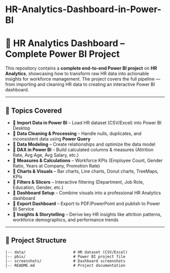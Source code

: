 # HR-Analytics-Dashboard-in-Power-BI
# 👥 HR Analytics Dashboard – Complete Power BI Project  

This repository contains a **complete end-to-end Power BI project** on **HR Analytics**, showcasing how to transform raw HR data into actionable insights for workforce management. The project covers the full pipeline — from importing and cleaning HR data to creating an interactive Power BI dashboard.  

---

## 🚀 Topics Covered  

- 🔹 **Import Data in Power BI** – Load HR dataset (CSV/Excel) into Power BI Desktop  
- 🔹 **Data Cleaning & Processing** – Handle nulls, duplicates, and inconsistent data using **Power Query**  
- 🔹 **Data Modeling** – Create relationships and optimize the data model  
- 🔹 **DAX in Power BI** – Build calculated columns & measures (Attrition Rate, Avg Age, Avg Salary, etc.)  
- 🔹 **Measures & Calculations** – Workforce KPIs (Employee Count, Gender Ratio, Years at Company, Promotion Rate)  
- 🔹 **Charts & Visuals** – Bar charts, Line charts, Donut charts, TreeMaps, KPIs  
- 🔹 **Filters & Slicers** – Interactive filtering (Department, Job Role, Education, Gender, etc.)  
- 🔹 **Dashboard Setup** – Combine visuals into a professional HR Analytics dashboard  
- 🔹 **Export Dashboard** – Export to PDF/PowerPoint and publish to Power BI Service  
- 🔹 **Insights & Storytelling** – Derive key HR insights like attrition patterns, workforce demographics, and performance trends  

---

## 📂 Project Structure  

```plaintext
|-- data/                     # HR dataset (CSV/Excel)
|-- pbix/                     # Power BI project file
|-- screenshots/              # Dashboard screenshots
|-- README.md                 # Project documentation
